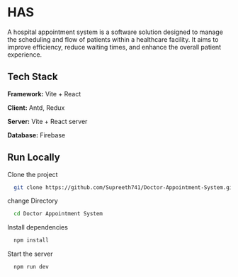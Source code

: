 # HAS

A hospital appointment system is a software solution designed to manage the scheduling and flow of patients within a healthcare facility. It aims to improve efficiency, reduce waiting times, and enhance the overall patient experience. 


## Tech Stack

**Framework:** Vite + React

**Client:** Antd, Redux

**Server:** Vite + React server

**Database:** Firebase



## Run Locally

Clone the project

```bash
  git clone https://github.com/Supreeth741/Doctor-Appointment-System.git
```

change Directory

```bash
  cd Doctor Appointment System
```


Install dependencies

```bash
  npm install
```

Start the server

```bash
  npm run dev
```





